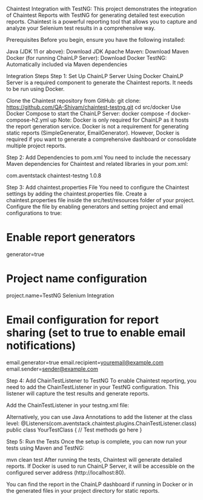 Chaintest Integration with TestNG:
This project demonstrates the integration of Chaintest Reports with TestNG for generating detailed test execution reports. Chaintest is a powerful reporting tool that allows you to capture and analyze your Selenium test results in a comprehensive way.

Prerequisites
Before you begin, ensure you have the following installed:

Java (JDK 11 or above): Download JDK
Apache Maven: Download Maven
Docker (for running ChainLP Server): Download Docker
TestNG: Automatically included via Maven dependencies

Integration Steps
Step 1: Set Up ChainLP Server Using Docker
ChainLP Server is a required component to generate the Chaintest reports. It needs to be run using Docker.

Clone the Chaintest repository from GitHub:
git clone: https://github.com/QA-Shivam/chaintest-testng.git
cd src/docker
Use Docker Compose to start the ChainLP Server:
docker compose -f docker-compose-h2.yml up
Note: Docker is only required for ChainLP as it hosts the report generation service. Docker is not a requirement for generating static reports (SimpleGenerator, EmailGenerator). However, Docker is required if you want to generate a comprehensive dashboard or consolidate multiple project reports.

Step 2: Add Dependencies to pom.xml
You need to include the necessary Maven dependencies for Chaintest and related libraries in your pom.xml:

<dependencies>
    <!-- Chaintest TestNG Dependency -->
    <dependency>
        <groupId>com.aventstack</groupId>
        <artifactId>chaintest-testng</artifactId>
        <version>1.0.8</version>
    </dependency>
</dependencies>

Step 3: Add chaintest.properties File
You need to configure the Chaintest settings by adding the chaintest.properties file.
Create a chaintest.properties file inside the src/test/resources folder of your project.
Configure the file by enabling generators and setting project and email configurations to true:

# Enable report generators
generator=true

# Project name configuration
project.name=TestNG Selenium Integration

# Email configuration for report sharing (set to true to enable email notifications)
email.generator=true
email.recipient=youremail@example.com
email.sender=sender@example.com

Step 4: Add ChainTestListener to TestNG
To enable Chaintest reporting, you need to add the ChainTestListener in your TestNG configuration. This listener will capture the test results and generate reports.

Add the ChainTestListener in your testng.xml file:
<listeners>
    <listener class-name="com.aventstack.chaintest.plugins.ChainTestListener"/>
</listeners>
      
Alternatively, you can use Java Annotations to add the listener at the class level:
@Listeners(com.aventstack.chaintest.plugins.ChainTestListener.class)
public class YourTestClass {
    // Test methods go here
}

Step 5: Run the Tests
Once the setup is complete, you can now run your tests using Maven and TestNG:

mvn clean test
After running the tests, Chaintest will generate detailed reports. If Docker is used to run ChainLP Server, it will be accessible on the configured server address (http://localhost:80).

You can find the report in the ChainLP dashboard if running in Docker or in the generated files in your project directory for static reports.
